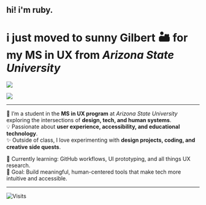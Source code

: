 ## hi! i'm ruby.

# i just moved to **sunny** Gilbert 🏜️ for my **MS in UX** from *Arizona State University* 

![](https://wttr.in/Gilbert)

![](https://wttr.in/Gilbert.png?m)


---

🎨 I’m a student in the **MS in UX program** at *Arizona State University* exploring the intersections of **design, tech, and human systems**.  
💡 Passionate about **user experience, accessibility, and educational technology**.  
✨ Outside of class, I love experimenting with **design projects, coding, and creative side quests**.  

🌱 Currently learning: GitHub workflows, UI prototyping, and all things UX research.  
📌 Goal: Build meaningful, human-centered tools that make tech more intuitive and accessible.  

---

![Visits](https://visitor-badge.laobi.icu/badge?page_id=rubyhassan)


<!--
**rubyhassan/rubyhassan** is a ✨ _special_ ✨ repository because its `README.md` (this file) appears on your GitHub profile.

Here are some ideas to get you started:

- 🔭 I’m currently working on ...
- 🌱 I’m currently learning ...
- 👯 I’m looking to collaborate on ...
- 🤔 I’m looking for help with ...
- 💬 Ask me about ...
- 📫 How to reach me: ...
- 😄 Pronouns: ...
- ⚡ Fun fact: ...
-->
